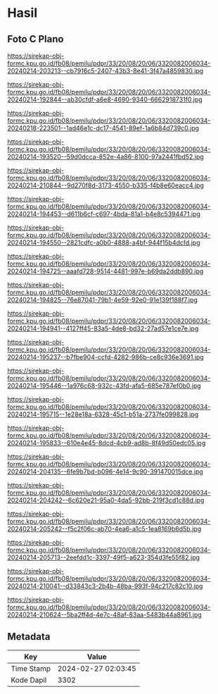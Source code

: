# Hasil

## Foto C Plano

https://sirekap-obj-formc.kpu.go.id/fb08/pemilu/pdpr/33/20/08/20/06/3320082006034-20240214-203213--cb7916c5-2407-43b3-8e41-3f47a4859830.jpg

https://sirekap-obj-formc.kpu.go.id/fb08/pemilu/pdpr/33/20/08/20/06/3320082006034-20240214-192844--ab30cfdf-a6e8-4690-9340-6662918731f0.jpg

https://sirekap-obj-formc.kpu.go.id/fb08/pemilu/pdpr/33/20/08/20/06/3320082006034-20240218-223501--1ad46e1c-dc17-4541-89ef-1a6b84d739c0.jpg

https://sirekap-obj-formc.kpu.go.id/fb08/pemilu/pdpr/33/20/08/20/06/3320082006034-20240214-193520--59d0dcca-852e-4a86-8100-97a2441fbd52.jpg

https://sirekap-obj-formc.kpu.go.id/fb08/pemilu/pdpr/33/20/08/20/06/3320082006034-20240214-210844--9d270f8d-3173-4550-b335-f4b8e60eacc4.jpg

https://sirekap-obj-formc.kpu.go.id/fb08/pemilu/pdpr/33/20/08/20/06/3320082006034-20240214-194453--d611b6cf-c697-4bda-81a1-b4e8c5394471.jpg

https://sirekap-obj-formc.kpu.go.id/fb08/pemilu/pdpr/33/20/08/20/06/3320082006034-20240214-194550--2821cdfc-a0b0-4888-a4bf-944f15b4dcfd.jpg

https://sirekap-obj-formc.kpu.go.id/fb08/pemilu/pdpr/33/20/08/20/06/3320082006034-20240214-194725--aaafd728-9514-4481-997e-b69da2ddb890.jpg

https://sirekap-obj-formc.kpu.go.id/fb08/pemilu/pdpr/33/20/08/20/06/3320082006034-20240214-194825--76e87041-79b1-4e59-92e0-91e139f188f7.jpg

https://sirekap-obj-formc.kpu.go.id/fb08/pemilu/pdpr/33/20/08/20/06/3320082006034-20240214-194941--4127ff45-83a5-4de8-bd32-27ad57e1ce7e.jpg

https://sirekap-obj-formc.kpu.go.id/fb08/pemilu/pdpr/33/20/08/20/06/3320082006034-20240214-195237--b7fbe904-ccfd-4282-986b-ce8c936e3691.jpg

https://sirekap-obj-formc.kpu.go.id/fb08/pemilu/pdpr/33/20/08/20/06/3320082006034-20240214-195446--1a976c68-932c-43fd-afa5-685e787ef0b0.jpg

https://sirekap-obj-formc.kpu.go.id/fb08/pemilu/pdpr/33/20/08/20/06/3320082006034-20240214-195715--1e28e18a-6328-45c1-b51a-2737fe099828.jpg

https://sirekap-obj-formc.kpu.go.id/fb08/pemilu/pdpr/33/20/08/20/06/3320082006034-20240214-195833--610e4e45-8dcd-4cb9-ad8b-8f49d50edc05.jpg

https://sirekap-obj-formc.kpu.go.id/fb08/pemilu/pdpr/33/20/08/20/06/3320082006034-20240214-204135--6fe9b7bd-b096-4e14-9c90-391470015dce.jpg

https://sirekap-obj-formc.kpu.go.id/fb08/pemilu/pdpr/33/20/08/20/06/3320082006034-20240214-204242--6c620e21-95a0-4da5-92bb-219f3cd1c88d.jpg

https://sirekap-obj-formc.kpu.go.id/fb08/pemilu/pdpr/33/20/08/20/06/3320082006034-20240214-205242--f5c2f06c-ab70-4ea6-a1c5-1ea8169b6d5b.jpg

https://sirekap-obj-formc.kpu.go.id/fb08/pemilu/pdpr/33/20/08/20/06/3320082006034-20240214-205713--2eefdd1c-3397-49f5-a623-354d3fe55f82.jpg

https://sirekap-obj-formc.kpu.go.id/fb08/pemilu/pdpr/33/20/08/20/06/3320082006034-20240214-210041--d33843c3-2b4b-48ba-993f-94c217c82c10.jpg

https://sirekap-obj-formc.kpu.go.id/fb08/pemilu/pdpr/33/20/08/20/06/3320082006034-20240214-210624--5ba2ff4d-4e7c-48af-83aa-5483b44a8961.jpg


## Metadata

| Key        | Value               |
| ---------- | ------------------- |
| Time Stamp | 2024-02-27 02:03:45 |
| Kode Dapil | 3302                |



